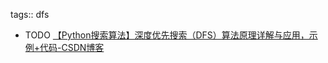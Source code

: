 tags:: dfs

- TODO [【Python搜索算法】深度优先搜索（DFS）算法原理详解与应用，示例+代码-CSDN博客](https://blog.csdn.net/qq_35831906/article/details/133829680)